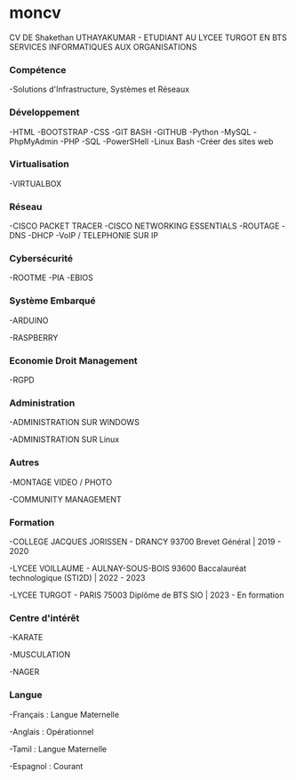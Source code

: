 # moncv
CV DE Shakethan UTHAYAKUMAR - ETUDIANT AU LYCEE TURGOT EN BTS SERVICES INFORMATIQUES AUX ORGANISATIONS

### Compétence
-Solutions d'Infrastructure, Systèmes et Réseaux

### Développement
-HTML
-BOOTSTRAP
-CSS
-GIT BASH
-GITHUB
-Python
-MySQL
-PhpMyAdmin
-PHP
-SQL
-PowerSHell
-Linux Bash
-Créer des sites web

### Virtualisation
-VIRTUALBOX

### Réseau
-CISCO PACKET TRACER
-CISCO NETWORKING ESSENTIALS
-ROUTAGE
-DNS
-DHCP
-VoIP / TELEPHONIE SUR IP

### Cybersécurité
-ROOTME
-PIA
-EBIOS

### Système Embarqué
-ARDUINO

-RASPBERRY

### Economie Droit Management
-RGPD

### Administration
-ADMINISTRATION SUR WINDOWS

-ADMINISTRATION SUR Linux

### Autres
-MONTAGE VIDEO / PHOTO

-COMMUNITY MANAGEMENT

### Formation 
-COLLEGE JACQUES JORISSEN - DRANCY 93700
Brevet Général | 2019 - 2020

-LYCEE VOILLAUME - AULNAY-SOUS-BOIS 93600
Baccalauréat technologique (STI2D) | 2022 - 2023

-LYCEE TURGOT - PARIS 75003
Diplôme de BTS SIO | 2023 - En formation

### Centre d'intérêt
-KARATE

-MUSCULATION

-NAGER


### Langue
-Français : Langue Maternelle

-Anglais : Opérationnel

-Tamil : Langue Maternelle

-Espagnol : Courant
